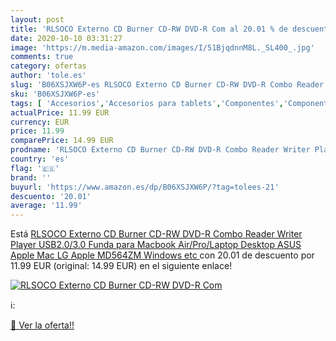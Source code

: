 ```yaml
---
layout: post
title: 'RLSOCO Externo CD Burner CD-RW DVD-R Com al 20.01 % de descuento'
date: 2020-10-10 03:31:27
image: 'https://m.media-amazon.com/images/I/51BjqdnnM8L._SL400_.jpg'
comments: true
category: ofertas
author: 'tole.es'
slug: 'B06XSJXW6P-es RLSOCO Externo CD Burner CD-RW DVD-R Combo Reader Writer...'
sku: 'B06XSJXW6P-es'
tags: [ 'Accesorios','Accesorios para tablets','Componentes','Componentes y piezas para portátiles','Informática','Teclados de repuesto para portátiles y netbooks','Teclados para tablets','apple', ]
actualPrice: 11.99 EUR
currency: EUR
price: 11.99
comparePrice: 14.99 EUR
prodname: 'RLSOCO Externo CD Burner CD-RW DVD-R Combo Reader Writer Player USB2.0/3.0 Funda para Macbook Air/Pro/Laptop  Desktop  ASUS  Apple Mac  LG  Apple MD564ZM  Windows  etc '
country: 'es'
flag: '🇪🇸'
brand: ''
buyurl: 'https://www.amazon.es/dp/B06XSJXW6P/?tag=tolees-21'
descuento: '20.01'
average: '11.99'
---
```


Está [RLSOCO Externo CD Burner CD-RW DVD-R Combo Reader Writer Player USB2.0/3.0 Funda para Macbook Air/Pro/Laptop  Desktop  ASUS  Apple Mac  LG  Apple MD564ZM  Windows  etc ](https://www.amazon.es/dp/B06XSJXW6P/?tag=tolees-21) con 20.01 de descuento por 11.99 EUR (original: 14.99 EUR) en el siguiente enlace!

[![RLSOCO Externo CD Burner CD-RW DVD-R Com](https://m.media-amazon.com/images/I/51BjqdnnM8L._SL400_.jpg)](https://www.amazon.es/dp/B06XSJXW6P/?tag=tolees-21)

ℹ️:


[🛒 Ver la oferta!!](https://www.amazon.es/dp/B06XSJXW6P/?tag=tolees-21)
